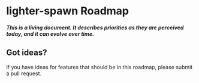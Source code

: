 # lighter-spawn Roadmap

***This is a living document. It describes priorities as they are perceived
today, and it can evolve over time.***

## Got ideas?
If you have ideas for features that should be in this roadmap, please submit
a pull request.

